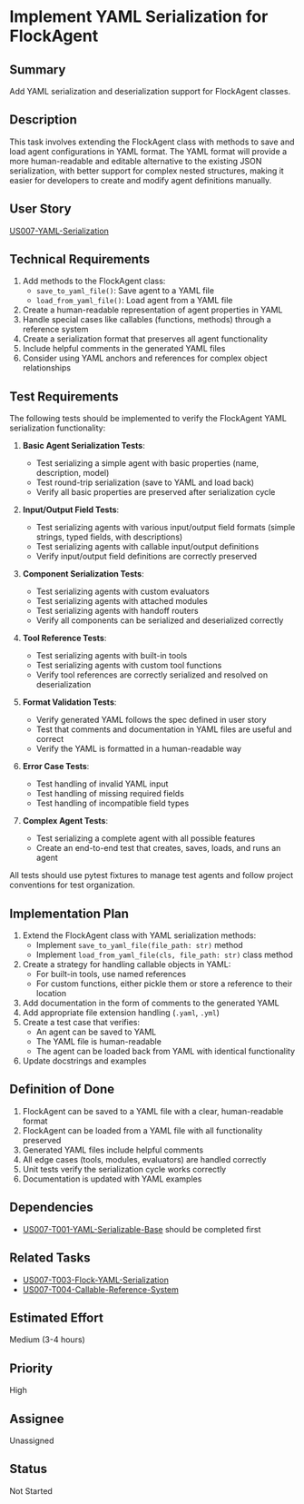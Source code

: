# Implement YAML Serialization for FlockAgent

## Summary

Add YAML serialization and deserialization support for FlockAgent classes.

## Description

This task involves extending the FlockAgent class with methods to save and load agent configurations in YAML format. The YAML format will provide a more human-readable and editable alternative to the existing JSON serialization, with better support for complex nested structures, making it easier for developers to create and modify agent definitions manually.

## User Story

[US007-YAML-Serialization](../userstories/US007-YAML-Serialization.md)

## Technical Requirements

1. Add methods to the FlockAgent class:
   - `save_to_yaml_file()`: Save agent to a YAML file
   - `load_from_yaml_file()`: Load agent from a YAML file
2. Create a human-readable representation of agent properties in YAML
3. Handle special cases like callables (functions, methods) through a reference system
4. Create a serialization format that preserves all agent functionality
5. Include helpful comments in the generated YAML files
6. Consider using YAML anchors and references for complex object relationships

## Test Requirements

The following tests should be implemented to verify the FlockAgent YAML serialization functionality:

1. **Basic Agent Serialization Tests**:
   - Test serializing a simple agent with basic properties (name, description, model)
   - Test round-trip serialization (save to YAML and load back)
   - Verify all basic properties are preserved after serialization cycle

2. **Input/Output Field Tests**:
   - Test serializing agents with various input/output field formats (simple strings, typed fields, with descriptions)
   - Test serializing agents with callable input/output definitions
   - Verify input/output field definitions are correctly preserved

3. **Component Serialization Tests**:
   - Test serializing agents with custom evaluators
   - Test serializing agents with attached modules
   - Test serializing agents with handoff routers
   - Verify all components can be serialized and deserialized correctly

4. **Tool Reference Tests**:
   - Test serializing agents with built-in tools
   - Test serializing agents with custom tool functions
   - Verify tool references are correctly serialized and resolved on deserialization

5. **Format Validation Tests**:
   - Verify generated YAML follows the spec defined in user story
   - Test that comments and documentation in YAML files are useful and correct
   - Verify the YAML is formatted in a human-readable way

6. **Error Case Tests**:
   - Test handling of invalid YAML input
   - Test handling of missing required fields
   - Test handling of incompatible field types

7. **Complex Agent Tests**:
   - Test serializing a complete agent with all possible features
   - Create an end-to-end test that creates, saves, loads, and runs an agent

All tests should use pytest fixtures to manage test agents and follow project conventions for test organization.

## Implementation Plan

1. Extend the FlockAgent class with YAML serialization methods:
   - Implement `save_to_yaml_file(file_path: str)` method
   - Implement `load_from_yaml_file(cls, file_path: str)` class method
2. Create a strategy for handling callable objects in YAML:
   - For built-in tools, use named references
   - For custom functions, either pickle them or store a reference to their location
3. Add documentation in the form of comments to the generated YAML
4. Add appropriate file extension handling (`.yaml`, `.yml`)
5. Create a test case that verifies:
   - An agent can be saved to YAML
   - The YAML file is human-readable
   - The agent can be loaded back from YAML with identical functionality
6. Update docstrings and examples

## Definition of Done

1. FlockAgent can be saved to a YAML file with a clear, human-readable format
2. FlockAgent can be loaded from a YAML file with all functionality preserved
3. Generated YAML files include helpful comments
4. All edge cases (tools, modules, evaluators) are handled correctly
5. Unit tests verify the serialization cycle works correctly
6. Documentation is updated with YAML examples

## Dependencies

- [US007-T001-YAML-Serializable-Base](.project/tasks/US007-T001-YAML-Serializable-Base.md) should be completed first

## Related Tasks

- [US007-T003-Flock-YAML-Serialization](.project/tasks/US007-T003-Flock-YAML-Serialization.md)
- [US007-T004-Callable-Reference-System](.project/tasks/US007-T004-Callable-Reference-System.md)

## Estimated Effort

Medium (3-4 hours)

## Priority

High

## Assignee

Unassigned

## Status

Not Started
